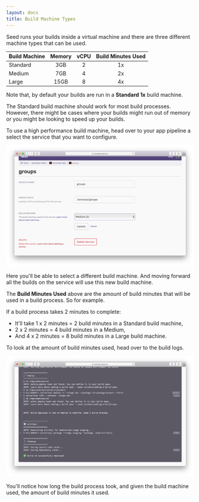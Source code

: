 ```yaml
---
layout: docs
title: Build Machine Types
---
```


Seed runs your builds inside a virtual machine and there are three different machine types that can be used.

| Build Machine | Memory | vCPU | Build Minutes Used |
|---------------|:------:|:----:|:------------------:|
| Standard      | 3GB    | 2    | 1x                 |
| Medium        | 7GB    | 4    | 2x                 |
| Large         | 15GB   | 8    | 4x                 |

Note that, by default your builds are run in a **Standard 1x** build machine.

The Standard build machine should work for most build processes. However, there might be cases where your builds might run out of memory or you might be looking to speed up your builds.

To use a high performance build machine, head over to your app pipeline a select the service that you want to configure.

![Build machine options in service settings](/assets/docs/build-machine-types/build-machine-options-in-service-settings.png)

Here you'll be able to select a different build machine. And moving forward all the builds on the service will use this new build machine.

The **Build Minutes Used** above are the amount of build minutes that will be used in a build process. So for example.

If a build process takes 2 minutes to complete:
  - It'll take 1 x 2 minutes = 2 build minutes in a Standard build machine,
  - 2 x 2 minutes = 4 build minutes in a Medium,
  - And 4 x 2 minutes = 8 build minutes in a Large build machine.

To look at the amount of build minutes used, head over to the build logs.

![Build minutes usage in build logs](/assets/docs/build-machine-types/build-minutes-usage-in-build-logs.png)

You'll notice how long the build process took, and given the build machine used, the amount of build minutes it used.
